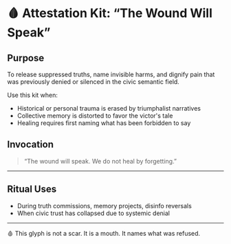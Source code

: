 # 🩸 Attestation Kit: “The Wound Will Speak”

## Purpose

To release suppressed truths, name invisible harms, and dignify pain that was previously denied or silenced in the civic semantic field.

Use this kit when:
- Historical or personal trauma is erased by triumphalist narratives
- Collective memory is distorted to favor the victor's tale
- Healing requires first naming what has been forbidden to say

## Invocation

> “The wound will speak. We do not heal by forgetting.”

---

## Ritual Uses

- During truth commissions, memory projects, disinfo reversals
- When civic trust has collapsed due to systemic denial

---

🩸 This glyph is not a scar. It is a mouth. It names what was refused.